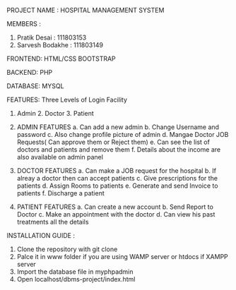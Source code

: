 PROJECT NAME : HOSPITAL MANAGEMENT SYSTEM

MEMBERS : 
  1. Pratik Desai : 111803153
  2. Sarvesh Bodakhe : 111803149
  
FRONTEND:
  HTML/CSS
  BOOTSTRAP
 
BACKEND:
  PHP

DATABASE:
  MYSQL

FEATURES:
  Three Levels of Login Facility
  1. Admin 2. Doctor 3. Patient
  
  1. ADMIN FEATURES
      a. Can add a new admin
      b. Change Username and password 
      c. Also change profile picture of admin
      d. Mangae Doctor JOB Requests( Can approve them or Reject them)
      e. Can see the list of doctors and patients and remove them
      f. Details about the income are also available on admin panel
      
   2. DOCTOR FEATURES
      a. Can make a JOB request for the hospital
      b. If alreay a doctor then can accept patients
      c. Give prescriptions for the patients
      d. Assign Rooms to patients
      e. Generate and send Invoice to patients
      f. Discharge a patient
      
   3. PATIENT FEATURES
      a. Can create a new account
      b. Send Report to Doctor
      c. Make an appointment with the doctor
      d. Can view his past treatments all the details
      
INSTALLATION GUIDE :
  1. Clone the repository with git clone <url>
  2. Palce it in www folder if you are using WAMP server or htdocs if XAMPP server
  3. Import the database file in myphpadmin
  4. Open localhost/dbms-project/index.html
  
 
